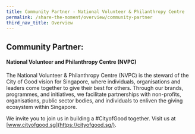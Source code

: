 ```yaml
---
title: Community Partner - National Volunteer & Philanthropy Centre
permalink: /share-the-moment/overview/community-partner
third_nav_title: Overview
---
```

## Community Partner: 

#### National Volunteer and Philanthropy Centre (NVPC)

The National Volunteer & Philanthropy Centre (NVPC) is the steward of the City of Good vision for Singapore, where individuals, organisations and leaders come together to give their best for others. Through our brands, programmes, and initiatives, we facilitate partnerships with non-profits, organisations, public sector bodies, and individuals to enliven the giving ecosystem within Singapore.
 
We invite you to join us in building a #CityofGood together. Visit us at [www.cityofgood.sg](https://cityofgood.sg/).